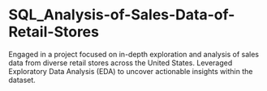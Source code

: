 # SQL_Analysis-of-Sales-Data-of-Retail-Stores

Engaged in a project focused on in-depth exploration and analysis of sales data from diverse retail stores across the United States. 
Leveraged Exploratory Data Analysis (EDA) to uncover actionable insights within the dataset.
